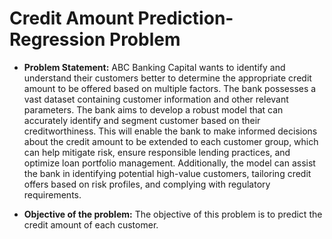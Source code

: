 # Credit Amount Prediction- Regression Problem

- **Problem Statement:**
ABC Banking Capital wants to identify and understand their customers better to determine the appropriate credit amount to be offered based on multiple factors. The bank possesses a vast dataset containing customer information and other relevant parameters. The bank aims to develop a robust model that can accurately identify and segment customer based on their creditworthiness. This will enable the bank to make informed decisions about the credit amount to be extended to each customer group, which can help mitigate risk, ensure responsible lending practices, and optimize loan portfolio management. Additionally, the model can assist the bank in identifying potential high-value customers, tailoring credit offers based on risk profiles, and complying with regulatory requirements. 

- **Objective of the problem:** The objective of this problem is to predict the credit amount of each customer.


 
